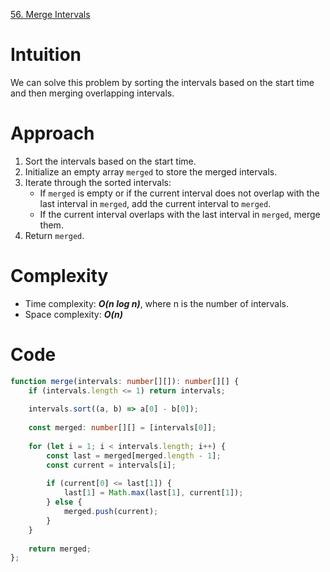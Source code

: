 [56. Merge Intervals](https://leetcode.com/problems/merge-intervals/)

# Intuition

We can solve this problem by sorting the intervals based on the start time and then merging overlapping intervals.

# Approach

1. Sort the intervals based on the start time.
2. Initialize an empty array `merged` to store the merged intervals.
3. Iterate through the sorted intervals:
   - If `merged` is empty or if the current interval does not overlap with the last interval in `merged`, add the current interval to `merged`.
   - If the current interval overlaps with the last interval in `merged`, merge them.
4. Return `merged`.

# Complexity

- Time complexity: ***O(n log n)***, where n is the number of intervals.
- Space complexity: ***O(n)***

# Code

```typescript
function merge(intervals: number[][]): number[][] {
    if (intervals.length <= 1) return intervals;
    
    intervals.sort((a, b) => a[0] - b[0]);
    
    const merged: number[][] = [intervals[0]];
    
    for (let i = 1; i < intervals.length; i++) {
        const last = merged[merged.length - 1];
        const current = intervals[i];
        
        if (current[0] <= last[1]) {
            last[1] = Math.max(last[1], current[1]);
        } else {
            merged.push(current);
        }
    }
    
    return merged;
};

```
